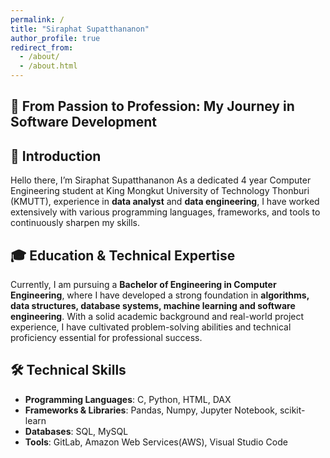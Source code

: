 ```yaml
---
permalink: /
title: "Siraphat Supatthananon" 
author_profile: true
redirect_from: 
  - /about/
  - /about.html
---
```


## 🚀 From Passion to Profession: My Journey in Software Development

## 👋 Introduction
Hello there, I’m Siraphat Supatthananon As a dedicated 4 year Computer Engineering student at King Mongkut University of Technology Thonburi (KMUTT), experience in **data analyst** and **data engineering**, I have worked extensively with various programming languages, frameworks, and tools to continuously sharpen my skills.

## 🎓 Education & Technical Expertise
Currently, I am pursuing a **Bachelor of Engineering in Computer Engineering**, where I have developed a strong foundation in **algorithms, data structures, database systems, machine learning and software engineering**. With a solid academic background and real-world project experience, I have cultivated problem-solving abilities and technical proficiency essential for professional success.

## 🛠 Technical Skills
- **Programming Languages**: C, Python, HTML, DAX
- **Frameworks & Libraries**: Pandas, Numpy, Jupyter Notebook, scikit-learn
- **Databases**: SQL, MySQL  
- **Tools**: GitLab, Amazon Web Services(AWS), Visual Studio Code
